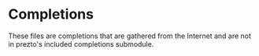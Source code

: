 # Completions
These files are completions that are gathered from the Internet and are not in
prezto's included completions submodule.


